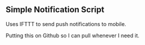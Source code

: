 ## Simple Notification Script

Uses IFTTT to send push notifications to mobile.

Putting this on Github so I can pull whenever I need it.
